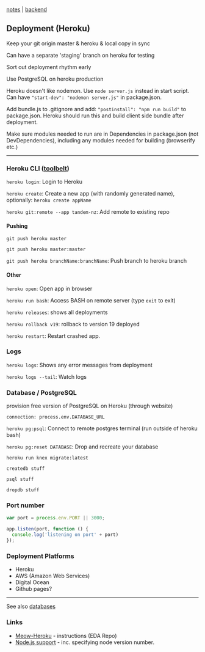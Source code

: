 [notes](notes.md) | [backend](backend.md)

## Deployment (Heroku)

Keep your git origin master & heroku & local copy in sync

Can have a separate 'staging' branch on heroku for testing

Sort out deployment rhythm early

Use PostgreSQL on heroku production

Heroku doesn't like nodemon. Use `node server.js` instead in start script. Can have `"start-dev": "nodemon server.js"` in package.json.

Add bundle.js to .gitignore and add: `"postinstall": "npm run build"` to package.json. Heroku should run this and build client side bundle after deployment.

Make sure modules needed to run are in Dependencies in package.json (not DevDependencies), including any modules needed for building (browserify etc.)

---

### Heroku CLI ([toolbelt](https://toolbelt.heroku.com/))

`heroku login`: Login to Heroku

`heroku create`: Create a new app (with randomly generated name), optionally: `heroku create appName`

`heroku git:remote --app tandem-nz`: Add remote to existing repo

#### Pushing
`git push heroku master`

`git push heroku master:master`

`git push heroku branchName:branchName`: Push branch to heroku branch

#### Other
`heroku open`: Open app in browser

`heroku run bash`: Access BASH on remote server (type `exit` to exit)

`heroku releases`: shows all deployments

`heroku rollback v19`: rollback to version 19 deployed

`heroku restart`: Restart crashed app.

### Logs
`heroku logs`: Shows any error messages from deployment

`heroku logs --tail`: Watch logs


### Database / PostgreSQL
provision free version of PostgreSQL on Heroku (through website)

`connection: process.env.DATABASE_URL`

`heroku pg:psql`: Connect to remote postgres terminal (run outside of heroku bash)

`heroku pg:reset DATABASE`: Drop and recreate your database

`heroku run knex migrate:latest`

`createdb stuff`

`psql stuff`

`dropdb stuff`

### Port number
```javascript
var port = process.env.PORT || 3000;

app.listen(port, function () {
  console.log('listening on port' + port)
});
```

### Deployment Platforms
- Heroku
- AWS (Amazon Web Services)
- Digital Ocean
- Github pages?

---

See also [databases](databases.md)


### Links

- [Meow-Heroku](https://github.com/hihi-2016/meow-heroku) - instructions (EDA Repo)
- [Node.js support](https://devcenter.heroku.com/articles/nodejs-support) - inc. specifying node version number.
